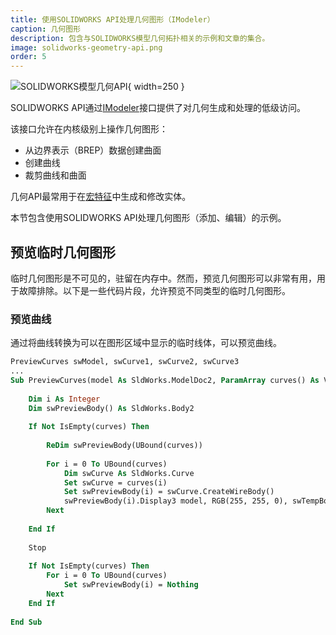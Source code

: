 ```yaml
---
title: 使用SOLIDWORKS API处理几何图形（IModeler）
caption: 几何图形
description: 包含与SOLIDWORKS模型几何拓扑相关的示例和文章的集合。
image: solidworks-geometry-api.png
order: 5
---
```

![SOLIDWORKS模型几何API](solidworks-geometry-api.png){ width=250 }

SOLIDWORKS API通过[IModeler](https://help.solidworks.com/2018/english/api/sldworksapi/SolidWorks.Interop.sldworks~SolidWorks.Interop.sldworks.IModeler.html)接口提供了对几何生成和处理的低级访问。

该接口允许在内核级别上操作几何图形：

* 从边界表示（BREP）数据创建曲面
* 创建曲线
* 裁剪曲线和曲面

几何API最常用于在[宏特征](solidworks-api/document/macro-feature/)中生成和修改实体。

本节包含使用SOLIDWORKS API处理几何图形（添加、编辑）的示例。

## 预览临时几何图形

临时几何图形是不可见的，驻留在内存中。然而，预览几何图形可以非常有用，用于故障排除。以下是一些代码片段，允许预览不同类型的临时几何图形。

### 预览曲线

通过将曲线转换为可以在图形区域中显示的临时线体，可以预览曲线。

~~~ vb
PreviewCurves swModel, swCurve1, swCurve2, swCurve3
...
Sub PreviewCurves(model As SldWorks.ModelDoc2, ParamArray curves() As Variant)
    
    Dim i As Integer
    Dim swPreviewBody() As SldWorks.Body2
    
    If Not IsEmpty(curves) Then
        
        ReDim swPreviewBody(UBound(curves))
        
        For i = 0 To UBound(curves)
            Dim swCurve As SldWorks.Curve
            Set swCurve = curves(i)
            Set swPreviewBody(i) = swCurve.CreateWireBody()
            swPreviewBody(i).Display3 model, RGB(255, 255, 0), swTempBodySelectOptions_e.swTempBodySelectOptionNone
        Next
        
    End If
    
    Stop
    
    If Not IsEmpty(curves) Then
        For i = 0 To UBound(curves)
            Set swPreviewBody(i) = Nothing
        Next
    End If
    
End Sub
~~~
